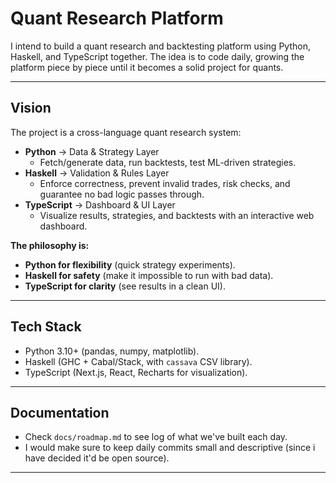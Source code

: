 # Quant Research Platform

I intend to build a quant research and backtesting platform using Python, Haskell, and TypeScript together. The idea is to code daily, growing the platform piece by piece until it becomes a solid project for quants.

---

## Vision
The project is a cross-language quant research system:
- **Python** → Data & Strategy Layer  
  - Fetch/generate data, run backtests, test ML-driven strategies.
- **Haskell** → Validation & Rules Layer  
  - Enforce correctness, prevent invalid trades, risk checks, and guarantee no bad logic passes through.
- **TypeScript** → Dashboard & UI Layer  
  - Visualize results, strategies, and backtests with an interactive web dashboard.

**The philosophy is:** 
- **Python for flexibility** (quick strategy experiments).  
- **Haskell for safety** (make it impossible to run with bad data).  
- **TypeScript for clarity** (see results in a clean UI).  

---

## Tech Stack
- Python 3.10+ (pandas, numpy, matplotlib).  
- Haskell (GHC + Cabal/Stack, with `cassava` CSV library).  
- TypeScript (Next.js, React, Recharts for visualization).  

---

## Documentation
- Check `docs/roadmap.md` to see log of what we've built each day.  
- I would make sure to keep daily commits small and descriptive (since i have decided it'd be open source).  

---